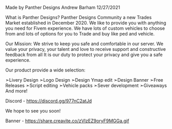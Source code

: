 Made by Panther Designs Andrew Barham 12/27/2021

What is Panther Designs? 
Panther Designs Community a new Trades Market established in December 2020. We like to provide you with anything you need for Fivem experience. We have lots of custom vehicles to choose from and lots of options for you to Trade and buy like ped and vehicle.

Our Mission: We strive to keep you safe and comfortable in our server. We value your privacy, your talent and love to receive support and constructive feedback from all It is our duty to protect your privacy and give you a safe experience.

Our product provide a wide selection: 

➣Livery Design 
➣Logo Design
➣Design Ymap edit
➣Design Banner 
➣Free Releases 
➣Script editing 
➣Vehicle packs 
➣Sever development 
➣Giveaways And more!


Discord - https://discord.gg/977nC2atJd

We hope to see you soon!

Banner - https://share.creavite.co/zVIzEZ9oryF9MGGa.gif